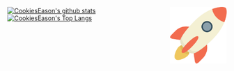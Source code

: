 [GITHUB_PROFILE]: https://github.com/CookiesEason
[GITHUB_STATS_SRC]: https://github-readme-stats.vercel.app/api?username=CookiesEason&show_icons=true&theme=vue&count_private=true
[GITHUB_LANG_SRC]: https://github-readme-stats.vercel.app/api/top-langs/?username=CookiesEason&layout=compact&theme=vue&hide=javascript
<img src="https://raw.githubusercontent.com/CookiesEason/CookiesEason/master/rocket.png" align="right" width="130" />
[![CookiesEason's github stats][GITHUB_STATS_SRC]][GITHUB_PROFILE]
[![CookiesEason's Top Langs][GITHUB_LANG_SRC]][GITHUB_PROFILE]

